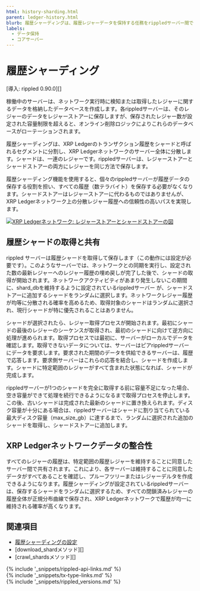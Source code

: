 ```yaml
---
html: history-sharding.html
parent: ledger-history.html
blurb: 履歴シャーディングは、履歴レジャーデータを保持する任務をrippledサーバー間で分担するようにします。
labels:
  - データ保持
  - コアサーバー
---
```

# 履歴シャーディング

[導入: rippled 0.90.0][]

稼働中のサーバーは、ネットワーク実行時に検知または取得したレジャーに関するデータを格納したデータベースを作成します。各<span class="code-snippet">rippled</span>サーバーは、そのレジャーのデータをレジャーストアーに保存しますが、保存されたレジャー数が設定された容量制限を超えると、オンライン削除ロジックによりこれらのデータベースがローテーションされます。

履歴シャーディングは、XRP Ledgerのトランザクション履歴をシャードと呼ばれるセグメントに分割し、XRP Ledgerネットワークのサーバー全体に分散します。シャードは、一連のレジャーです。<span class="code-snippet">rippled</span>サーバーは、レジャーストアーとシャードストアーの両方にレジャーを同じ方法で保存します。

履歴シャーディング機能を使用すると、個々の<span class="code-snippet">rippled</span>サーバーが履歴データの保存する役割を担い、すべての履歴（数テラバイト）を保存する必要がなくなります。シャードストアーはレジャーストアーに代わるものではありませんが、XRP Ledgerネットワーク上の分散レジャー履歴への信頼性の高いパスを実現します。

[![XRP Ledgerネットワーク: レジャーストアーとシャードストアーの図](img/xrp-ledger-network-ledger-store-and-shard-store.ja.png)](img/xrp-ledger-network-ledger-store-and-shard-store.ja.png)

<!-- Diagram source: https://docs.google.com/presentation/d/1mg2jZQwgfLCIhOU8Mr5aOiYpIgbIgk3ymBoDb2hh7_s/edit#slide=id.g417450e8da_0_316 -->

## 履歴シャードの取得と共有

<span class="code-snippet">rippled</span> サーバーは履歴シャードを取得して保存します（この動作には設定が必要です）。このようなサーバーでは、ネットワークとの同期を実行し、設定された数の最新レジャーへのレジャー履歴の埋め戻しが完了した後で、シャードの取得が開始されます。ネットワークアクティビティがあまり発生しないこの期間に、<span class="code-snippet">shard_db</span>を維持するように設定されている<span class="code-snippet">rippled</span>サーバー が、シャードストアーに追加するシャードをランダムに選択します。ネットワークレジャー履歴が均等に分散される確率を高めるため、取得対象のシャードはランダムに選択され、現行シャードが特に優先されることはありません。

シャードが選択されたら、レジャー取得プロセスが開始されます。最初にシャードの最後のレジャーのシーケンスが取得され、最初のシャードに向けて逆方向に処理が進められます。取得プロセスでは最初に、サーバーがローカルでデータを確認します。取得できないデータについては、サーバーはピア<span class="code-snippet">rippled</span>サーバーにデータを要求します。要求された期間のデータを供給できるサーバーは、履歴で応答します。要求側サーバーはこれらの応答を結合し、シャードを作成します。シャードに特定範囲のレジャーがすべて含まれた状態になれば、シャードが完成します。

<span class="code-snippet">rippled</span>サーバーが1つのシャードを完全に取得する前に容量不足になった場合、空き容量ができて処理を続行できるようになるまで取得プロセスを停止します。この後、古いシャードは完成された最新のシャードに置き換えられます。ディスク容量が十分にある場合は、<span class="code-snippet">rippled</span>サーバーはシャードに割り当てられている最大ディスク容量（<span class="code-snippet">max_size_gb</span>）に達するまで、ランダムに選択された追加のシャードを取得し、シャードストアーに追加します。

## XRP Ledgerネットワークデータの整合性

すべてのレジャーの履歴は、特定範囲の履歴レジャーを維持することに同意したサーバー間で共有されます。これにより、各サーバーは維持することに同意したデータがすべてあることを確認し、プルーフツリーまたはレジャーデルタを作成できるようになります。履歴シャーディングが設定されている<span class="code-snippet">rippled</span>サーバーは、保存するシャードをランダムに選択するため、すべての閉鎖済みレジャーの履歴全体が正規分布曲線で保存され、XRP Ledgerネットワークで履歴が均一に維持される確率が高くなります。

## 関連項目

- [履歴シャーディングの設定](configure-history-sharding.html)
- [download_shardメソッド][]
- [crawl_shardsメソッド][]

<!--{# common link defs #}-->
{% include '_snippets/rippled-api-links.md' %}			
{% include '_snippets/tx-type-links.md' %}			
{% include '_snippets/rippled_versions.md' %}
